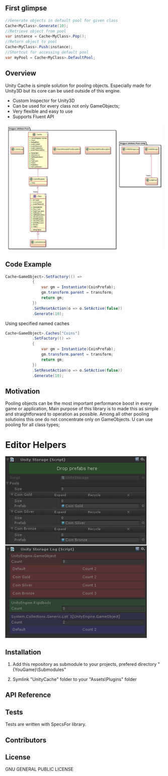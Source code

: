 ## First glimpse

```csharp
//Generate objects in default pool for given class
Cache<MyClass>.Generate(10);
//Retrieve object from pool
var instance = Cache<MyClass>.Pop();
//Return object to pool
Cache<MyClass>.Push(instance);
//Shortcut for accessing default pool
var myPool = Cache<MyClass>.DefaultPool;
```
## Overview
  Unity Cache is simple solution for pooling objects. Especially made for Unity3D but its core can be used outside of this engine.
  * Custom Inspector for Unity3D
  * Can be used for every class not only GameObjects;
  * Very flexible and easy to use
  * Supports Fluent API


![alt text](/Docs/PoolUML.png)
## Code Example

```csharp
Cache<GameObject>.SetFactory(() =>
            {
                var gm = Instantiate(CoinPrefab);
                gm.transform.parent = transform;
                return gm;
            })
            .SetResetAction(o => o.SetActive(false))
            .Generate(10);
```
Using specified named caches
```csharp
Cache<GameObject>.Caches["Coins"]
            .SetFactory(() =>
            {
                var gm = Instantiate(CoinPrefab);
                gm.transform.parent = transform;
                return gm;
            })
            .SetResetAction(o => o.SetActive(false))
            .Generate(10);
```
## Motivation

Pooling objects can be the most important performance boost in every game or application,
Main purpose of this library is to made this as simple and straightforward to operation as possible.
Among all other pooling solutioins this one do not concentrate only on GameObjects. U can use pooling for all class types;

# Editor Helpers

![alt text](/Docs/UnityStorage.png)
![alt text](/Docs/UnityStorageLog.png)
## Installation

1) Add this repository as submodule to your projects, prefered directory "{YouGame}\Submodules\"

2) Symlink "UnityCache" folder to your "Assets\Plugins\" folder
## API Reference

## Tests

Tests are written with SpecsFor library.

## Contributors



## License
GNU GENERAL PUBLIC LICENSE
